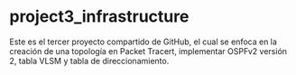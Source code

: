# project3_infrastructure
Este es el tercer proyecto compartido de GitHub, el cual se enfoca en la creación de una topología en Packet Tracert, implementar OSPFv2 versión 2, tabla VLSM y tabla de direccionamiento.
